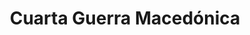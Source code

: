 ﻿---
title: "Cuarta Guerra Macedónica"
permalink: periodes_55.html
layout: periode
dataInici: -150
dataFi: -148
sidebar: periodes
pares:
  - id: 51
    title: "Guerras Macedónicas"
    dataInici: "(-214)"
    dataFi: "(-148)"

fills:
jocsPrincipals:
jocsEscenaris:
jocsEpoca:
jocsEpocaEscenaris:
---
